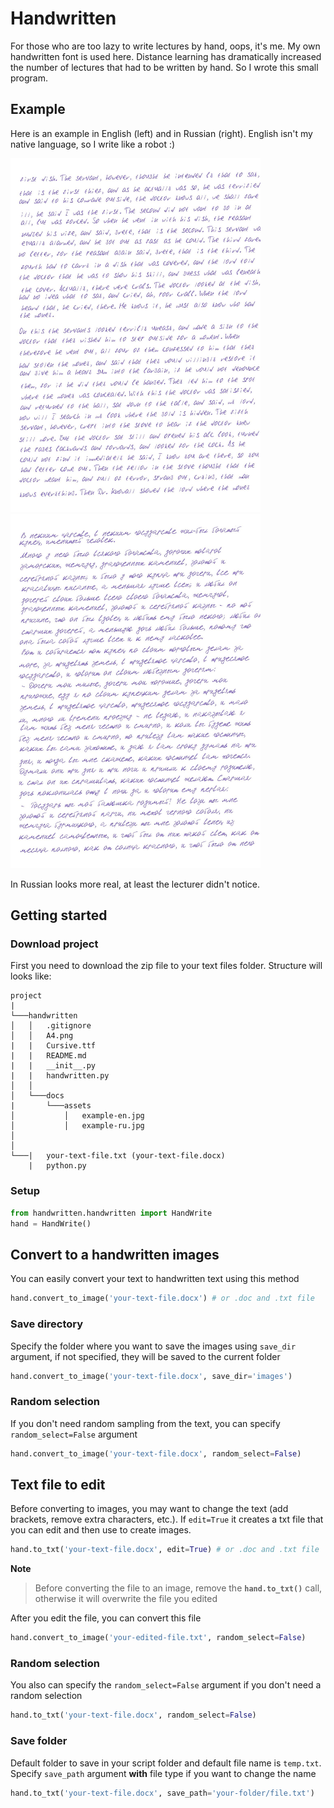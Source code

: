 # Handwritten

For those who are too lazy to write lectures by hand, oops, it's me. My own handwritten font is used here. Distance learning has dramatically increased the number of lectures that had to be written by hand. So I wrote this small program.

## Example

Here is an example in English (left) and in Russian (right). English isn't my native language, so I write like a robot :)

<img src="./docs/assets/example-en.jpg" alt="drawing" width="400"/><img src="./docs/assets/example-ru.jpg" alt="drawing" width="400"/>

In Russian looks more real, at least the lecturer didn't notice.

## Getting started

### Download project

First you need to download the zip file to your text files folder. Structure will looks like:

```
project
|
└───handwritten
│   │   .gitignore
│   │   A4.png
|   |   Cursive.ttf
|   |   README.md
|   |   __init__.py
|   |   handwritten.py
│   │
│   └───docs
|       └───assets
│           │   example-en.jpg
│           │   example-ru.jpg
│           
│   
└───|   your-text-file.txt (your-text-file.docx)
    |   python.py 
```

### Setup

```python
from handwritten.handwritten import HandWrite
hand = HandWrite()
```

## Convert to a handwritten images

You can easily convert your text to handwritten text using this method

```python
hand.convert_to_image('your-text-file.docx') # or .doc and .txt file
```

### Save directory

Specify the folder where you want to save the images using `save_dir` argument, if not specified, they will be saved to the current folder

```python
hand.convert_to_image('your-text-file.docx', save_dir='images')
```

### Random selection

If you don't need random sampling from the text, you can specify `random_select=False` argument

```python
hand.convert_to_image('your-text-file.docx', random_select=False)
```

## Text file to edit

Before converting to images, you may want to change the text (add brackets, remove extra characters, etc.). If `edit=True` it creates a txt file that you can edit and then use to create images.

```python
hand.to_txt('your-text-file.docx', edit=True) # or .doc and .txt file
```

**Note**
> Before converting the file to an image, remove the **`hand.to_txt()`** call, otherwise it will overwrite the file you edited

After you edit the file, you can convert this file

```python
hand.convert_to_image('your-edited-file.txt', random_select=False)
```

### Random selection

You also can specify the `random_select=False` argument if you don't need a random selection

```python
hand.to_txt('your-text-file.docx', random_select=False)
```

### Save folder

Default folder to save in your script folder and default file name is `temp.txt`. Specify `save_path` argument **with** file type if you want to change the name

```python
hand.to_txt('your-text-file.docx', save_path='your-folder/file.txt')
```
